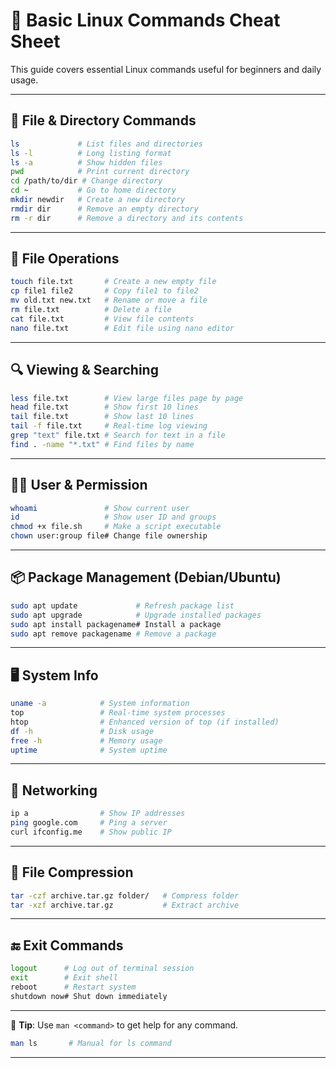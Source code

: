# 🐧 Basic Linux Commands Cheat Sheet

This guide covers essential Linux commands useful for beginners and daily usage.

---

## 📁 File & Directory Commands

```bash
ls             # List files and directories
ls -l          # Long listing format
ls -a          # Show hidden files
pwd            # Print current directory
cd /path/to/dir # Change directory
cd ~           # Go to home directory
mkdir newdir   # Create a new directory
rmdir dir      # Remove an empty directory
rm -r dir      # Remove a directory and its contents
```

---

## 📄 File Operations

```bash
touch file.txt       # Create a new empty file
cp file1 file2       # Copy file1 to file2
mv old.txt new.txt   # Rename or move a file
rm file.txt          # Delete a file
cat file.txt         # View file contents
nano file.txt        # Edit file using nano editor
```

---

## 🔍 Viewing & Searching

```bash
less file.txt        # View large files page by page
head file.txt        # Show first 10 lines
tail file.txt        # Show last 10 lines
tail -f file.txt     # Real-time log viewing
grep "text" file.txt # Search for text in a file
find . -name "*.txt" # Find files by name
```

---

## 🧑‍💻 User & Permission

```bash
whoami               # Show current user
id                   # Show user ID and groups
chmod +x file.sh     # Make a script executable
chown user:group file# Change file ownership
```

---

## 📦 Package Management (Debian/Ubuntu)

```bash
sudo apt update             # Refresh package list
sudo apt upgrade            # Upgrade installed packages
sudo apt install packagename# Install a package
sudo apt remove packagename # Remove a package
```

---

## 🖥️ System Info

```bash
uname -a            # System information
top                 # Real-time system processes
htop                # Enhanced version of top (if installed)
df -h               # Disk usage
free -h             # Memory usage
uptime              # System uptime
```

---

## 🔄 Networking

```bash
ip a                # Show IP addresses
ping google.com     # Ping a server
curl ifconfig.me    # Show public IP
```

---

## 📂 File Compression

```bash
tar -czf archive.tar.gz folder/   # Compress folder
tar -xzf archive.tar.gz           # Extract archive
```

---

## 🔚 Exit Commands

```bash
logout      # Log out of terminal session
exit        # Exit shell
reboot      # Restart system
shutdown now# Shut down immediately
```

---

🧠 **Tip**: Use `man <command>` to get help for any command.

```bash
man ls       # Manual for ls command
```

---
